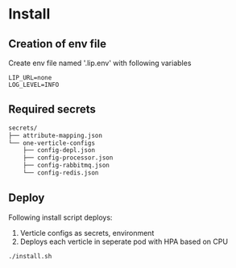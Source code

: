 # Install

## Creation of env file
Create env file named '.lip.env' with following variables
```
LIP_URL=none
LOG_LEVEL=INFO
```

## Required secrets

```sh
secrets/
├── attribute-mapping.json
└── one-verticle-configs
    ├── config-depl.json
    ├── config-processor.json
    ├── config-rabbitmq.json
    └── config-redis.json
```
## Deploy
Following install script deploys:
1. Verticle configs as secrets, environment
2. Deploys each verticle in seperate pod with HPA based on CPU
```sh
./install.sh
```
